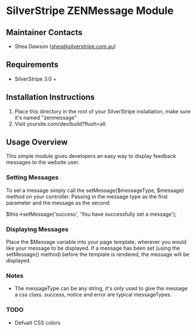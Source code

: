 SilverStripe ZENMessage Module
========================================

Maintainer Contacts
-------------------
*  Shea Dawson (<shea@silverstripe.com.au>)

Requirements
------------
* SilverStripe 3.0 + 

Installation Instructions
-------------------------

1. Place this directory in the root of your SilverStripe installation, make sure it's named "zenmessage"
2. Visit yoursite.com/dev/build?flush=all.

Usage Overview
--------------

This simple module gives developers an easy way to display feedback messages to the website user. 

### Setting Messages

To set a message simply call the setMessage($messageType, $message) method on your controller. Passing in the message type as the first parameter and the message as the second 

$this->setMessage('success', 'You have successfully set a message');

### Displaying Messages

Place the $Message variable into your page template, wherever you would like your message to be displayed. If a message has been set (using the setMessage() method) before the template is rendered, the message will be displayed.

### Notes

* The messageType can be any string, it's only used to give the message a css class. success, notice and error are typical messageTypes.

### TODO

* Defualt CSS colors